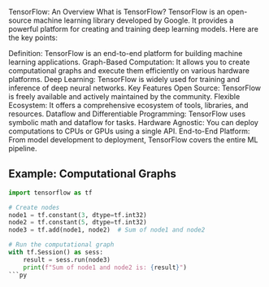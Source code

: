 TensorFlow: An Overview
What is TensorFlow?
TensorFlow is an open-source machine learning library developed by Google. It provides a powerful platform for creating and training deep learning models. Here are the key points:

Definition: TensorFlow is an end-to-end platform for building machine learning applications.
Graph-Based Computation: It allows you to create computational graphs and execute them efficiently on various hardware platforms.
Deep Learning: TensorFlow is widely used for training and inference of deep neural networks.
Key Features
Open Source: TensorFlow is freely available and actively maintained by the community.
Flexible Ecosystem: It offers a comprehensive ecosystem of tools, libraries, and resources.
Dataflow and Differentiable Programming: TensorFlow uses symbolic math and dataflow for tasks.
Hardware Agnostic: You can deploy computations to CPUs or GPUs using a single API.
End-to-End Platform: From model development to deployment, TensorFlow covers the entire ML pipeline.


## Example: Computational Graphs

```py
import tensorflow as tf

# Create nodes
node1 = tf.constant(3, dtype=tf.int32)
node2 = tf.constant(5, dtype=tf.int32)
node3 = tf.add(node1, node2)  # Sum of node1 and node2

# Run the computational graph
with tf.Session() as sess:
    result = sess.run(node3)
    print(f"Sum of node1 and node2 is: {result}")
```py


